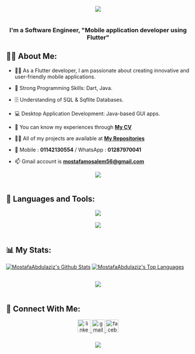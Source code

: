 <div align="center">
    <img src="https://readme-typing-svg.herokuapp.com/?font=Righteous&size=35&center=true&vCenter=true&width=500&height=70&duration=4000&lines=Hi+There!+👋;+I'm+Mosafa+Abdel+Aziz!+😎;" />
</div>

<br>
<h3 align="center">I'm a Software Engineer, "Mobile application developer using Flutter"</h3>

## 🙋‍♂️ About Me:

- 👨‍💻 As a Flutter developer, I am passionate about creating innovative and user-friendly mobile applications.

- 🚀 Strong Programming Skills: Dart, Java.

- 🗄️ Understanding of SQL & Sqflite Databases.

- 💻 Desktop Application Development: Java-based GUI apps.

- 📅 You can know my experiences through **[My CV](https://drive.google.com/file/d/1LRFiZcoYxpmt6xrQcx_DhSRY7UD-jAj7/view?usp=sharing)**

- 👨‍💻 All of my projects are available at **[My Repositories](https://github.com/MostafaAbdulaziz?tab=repositories)**

- 📱 Mobile : **01142130554** / WhatsApp : **01287970041**

- 📫 Gmail account is  **mostafamosalem56@gmail.com**





<div align="center">
    <img src="https://user-images.githubusercontent.com/73097560/115834477-dbab4500-a447-11eb-908a-139a6edaec5c.gif" />
</div>
<br>

## 🚀 Languages and Tools:
<div align="center">
    <img src="https://skillicons.dev/icons?i=github,androidstudio,vscode,figma,postman,flutter,dart,firebase,java,mysql" /><br>
</div>

<br>
<div align="center">
    <img src="https://user-images.githubusercontent.com/73097560/115834477-dbab4500-a447-11eb-908a-139a6edaec5c.gif" />
</div>
<br>

## 📊 My Stats:

<a href="https://github.com/MostafaAbdulaziz/github-readme-stats"><img alt="MostafaAbdulaziz's Github Stats" src="https://github-readme-stats.vercel.app/api?username=MostafaAbdulaziz&show_icons=true&count_private=true&theme=react&hide_border=true&bg_color=0D1117" /></a>
<a href="https://github.com/MostafaAbdulaziz/github-readme-stats"><img alt="MostafaAbdulaziz's Top Languages" src="https://github-readme-stats.vercel.app/api/top-langs/?username=MostafaAbdulaziz&langs_count=8&count_private=true&layout=compact&theme=react&hide_border=true&bg_color=0D1117" /></a>

<br>
<div align="center">
    <img src="https://user-images.githubusercontent.com/73097560/115834477-dbab4500-a447-11eb-908a-139a6edaec5c.gif" />
</div>
<br>

## 🤝 Connect With Me:

<div align="center">
     <a href="https://www.linkedin.com/in/mostafa-abdulaziz-053b79206/" target="_blank">
    <img src="https://img.shields.io/static/v1?message=LinkedIn&logo=linkedin&label=&color=0077B5&logoColor=white&labelColor=&style=for-the-badge" height="35" alt="linkedin logo"  />
  </a>
  <a href="https://mail.google.com/mail/?view=cm&source=mailto&to=mostafamosalem56@gmail.com" target="_blank">
    <img src="https://img.shields.io/static/v1?message=Gmail&logo=gmail&label=&color=D14836&logoColor=white&labelColor=&style=for-the-badge" height="35" alt="gmail logo"  />
  </a>
     <a href="https://www.facebook.com/profile.php?id=100006514513730" target="_blank">
    <img src="https://img.shields.io/static/v1?message=Facebook&logo=facebook&label=&color=1877F2&logoColor=white&labelColor=&style=for-the-badge" height="35" alt="facebook logo"  />
  </a>
</div>

<h3 align="center">
    <img src="https://readme-typing-svg.herokuapp.com/?font=Righteous&size=25&center=true&vCenter=true&width=500&height=70&duration=4000&lines=I'm+Long+Life+Learner;I+will+try+again+and+again;Thanks+for+visiting!+😎">
</h3>
